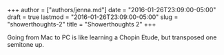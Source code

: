 +++
author = ["authors/jenna.md"]
date = "2016-01-26T23:09:00-05:00"
draft = true
lastmod = "2016-01-26T23:09:00-05:00"
slug = "showerthoughts-2"
title = "Showerthoughts 2"
+++

Going from Mac to PC is like learning a Chopin Etude, but transposed one semitone up.
